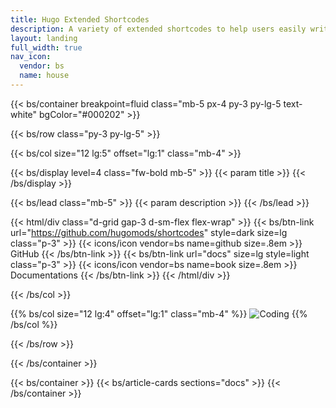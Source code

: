 ```yaml
---
title: Hugo Extended Shortcodes
description: A variety of extended shortcodes to help users easily write beautiful, maintainable Markdown content.
layout: landing
full_width: true
nav_icon:
  vendor: bs
  name: house
---
```


{{< bs/container breakpoint=fluid class="mb-5 px-4 py-3 py-lg-5 text-white" bgColor="#000202" >}}

{{< bs/row class="py-3 py-lg-5" >}}

{{< bs/col size="12 lg:5" offset="lg:1" class="mb-4" >}}

{{< bs/display level=4 class="fw-bold mb-5" >}}
  {{< param title >}}
{{< /bs/display >}}

{{< bs/lead class="mb-5" >}}
  {{< param description >}}
{{< /bs/lead >}}

{{< html/div class="d-grid gap-3 d-sm-flex flex-wrap" >}}
  {{< bs/btn-link url="https://github.com/hugomods/shortcodes" style=dark size=lg class="p-3" >}}
    {{< icons/icon vendor=bs name=github size=.8em >}} GitHub
  {{< /bs/btn-link >}}
  {{< bs/btn-link url="docs" size=lg style=light class="p-3" >}}
    {{< icons/icon vendor=bs name=book size=.8em >}} Documentations
  {{< /bs/btn-link >}}
{{< /html/div >}}

{{< /bs/col >}}

{{% bs/col size="12 lg:4" offset="lg:1" class="mb-4" %}}
![Coding](/images/hacker.jpg)
{{% /bs/col %}}

{{< /bs/row >}}

{{< /bs/container >}}

{{< bs/container >}}
{{< bs/article-cards sections="docs" >}}
{{< /bs/container >}}
